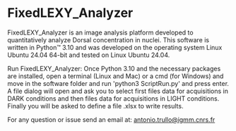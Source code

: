 # FixedLEXY_Analyzer
FixedLEXY_Analyzer is an image analysis platform developed to quantitatively analyze Dorsal concentration in nuclei. This software is written in Python™ 3.10
and was developed on the operating system Linux Ubuntu 24.04 64-bit and tested on Linux Ubuntu 24.04.

Run FixedLEXY_Analyzer: Once Python 3.10 and the necessary packages are installed, open a terminal (Linux and Mac) or a cmd (for Windows) and move in the 
software folder and run 'python3 ScriptRun.py' and press enter. A file dialog will open and ask you to select first files data for acquisitions in DARK 
conditions and then files data for acquisitions in LIGHT conditions. Finally you will be asked to define a file .xlsx to write results.  

For any question or issue send an email at: antonio.trullo@igmm.cnrs.fr

